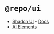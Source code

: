 # `@repo/ui`

- [Shadcn UI](https://ui.shadcn.com/) - [Docs](https://ui.shadcn.com/docs)
- [AI Elements](https://ai-sdk.dev/elements/overview)
